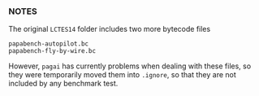 ### NOTES

The original `LCTES14` folder includes two more bytecode files

    papabench-autopilot.bc
    papabench-fly-by-wire.bc

However, `pagai` has currently problems when dealing with these
files, so they were temporarily moved them into `.ignore`, so
that they are not included by any benchmark test.
